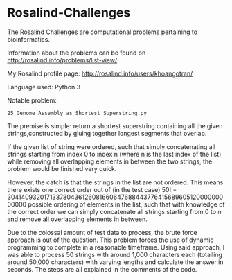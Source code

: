 # Rosalind-Challenges
The Rosalind Challenges are computational problems pertaining to bioinformatics.

Information about the problems can be found on http://rosalind.info/problems/list-view/

My Rosalind profile page: http://rosalind.info/users/khoangotran/

Language used: Python 3

Notable problem:

 	25_Genome Assembly as Shortest Superstring.py
  
The premise is simple: return a shortest superstring containing all the given strings,constructed by gluing together longest segments that overlap.

If the given list of string were ordered, such that simply concatenating all strings starting from index 0 to index n (where n is the last index of the list) while removing all overlapping elements in between the two strings, the problem would be finished very quick.

However, the catch is that the strings in the list are not ordered. This means there exists one correct order out of (in the test case) 50! = 30414093201713378043612608166064768844377641568960512000000000000 possible ordering of elements in the list, such that with knowledge of the correct order we can simply concatenate all strings starting from 0 to n and remove all overlapping elements in between. 

Due to the colossal amount of test data to process, the brute force approach is out of the question. This problem forces the use of dynamic programming to complete in a reasonable timeframe. Using said approach, I was able to process 50 strings with around 1,000 characters each (totalling around 50,000 characters) with varying lengths and calculate the answer in seconds. The steps are all explained in the comments of the code.
